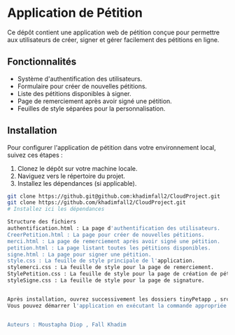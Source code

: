 # Application de Pétition

Ce dépôt contient une application web de pétition conçue pour permettre aux utilisateurs de créer, signer et gérer facilement des pétitions en ligne.

## Fonctionnalités

- Système d'authentification des utilisateurs.
- Formulaire pour créer de nouvelles pétitions.
- Liste des pétitions disponibles à signer.
- Page de remerciement après avoir signé une pétition.
- Feuilles de style séparées pour la personnalisation.

## Installation
Pour configurer l'application de pétition dans votre environnement local, suivez ces étapes :
1. Clonez le dépôt sur votre machine locale.
2. Naviguez vers le répertoire du projet.
3. Installez les dépendances (si applicable).
```bash
git clone https://github.git@github.com:khadimfall2/CloudProject.git
git clone https://github.com/khadimfall2/CloudProject.git
# Installez ici les dépendances

Structure des fichiers
authentification.html : La page d'authentification des utilisateurs.
CreerPetition.html : La page pour créer de nouvelles pétitions.
merci.html : La page de remerciement après avoir signé une pétition.
petition.html : La page listant toutes les pétitions disponibles.
signe.html : La page pour signer une pétition.
style.css : La feuille de style principale de l'application.
stylemerci.css : La feuille de style pour la page de remerciement.
StylePetition.css : La feuille de style pour la page de création de pétition.
styleSigne.css : La feuille de style pour la page de signature.


Après installation, ouvrez successivement les dossiers tinyPetapp , src et webapplication pour accéder à ces fichiers 
Vous pouvez démarrer l'application en exécutant la commande appropriée en fonction de votre configuration (par exemple, en ouvrant creerPetition.html dans un navigateur ou en démarrant un serveur local).


Auteurs : Moustapha Diop , Fall Khadim

